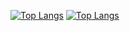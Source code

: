 [![Top Langs](https://github-readme-stats.vercel.app/api/top-langs/?username=mathluz&layout=compact&theme=github_dark)](https://github.com/mathluz/github-readme-stats#gh-dark-mode-only)
[![Top Langs](https://github-readme-stats.vercel.app/api/top-langs/?username=mathluz&layout=compact&theme=default)](https://github.com/mathluz/github-readme-stats#gh-light-mode-only)

<!-- https://github.com/anuraghazra/github-readme-stats?tab=readme-ov-file#customization -->
